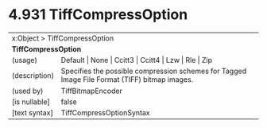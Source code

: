<html dir="LTR" xmlns:mshelp="http://msdn.microsoft.com/mshelp" xmlns:ddue="http://ddue.schemas.microsoft.com/authoring/2003/5" xmlns:xlink="http://www.w3.org/1999/xlink" xmlns:tool="http://www.microsoft.com/tooltip">

<body>
 <input type="hidden" id="userDataCache" class="userDataStyle">
 <input type="hidden" id="hiddenScrollOffset">
 <img id="dropDownImage" style="display:none; height:0; width:0;" src="../local/drpdown.gif">
 <img id="dropDownHoverImage" style="display:none; height:0; width:0;" src="../local/drpdown_orange.gif">
 <img id="collapseImage" style="display:none; height:0; width:0;" src="../local/collapse.gif">
 <img id="expandImage" style="display:none; height:0; width:0;" src="../local/exp.gif">
 <img id="collapseAllImage" style="display:none; height:0; width:0;" src="../local/collall.gif">
 <img id="expandAllImage" style="display:none; height:0; width:0;" src="../local/expall.gif">
 <img id="copyImage" style="display:none; height:0; width:0;" src="../local/copycode.gif">
 <img id="copyHoverImage" style="display:none; height:0; width:0;" src="../local/copycodeHighlight.gif">
 <div id="header"><h1 class="heading">4.931 TiffCompressOption</h1></div>

 <div id="mainSection">
 <div id="mainBody">
 <div id="allHistory" class="saveHistory" onsave="saveAll()" onload="loadAll()"></div>
 <p xmlns:wsd="http://wsdev.schemas.microsoft.com/authoring/2008/2" xmlns:msxsl="urn:schemas-microsoft-com:xslt" xmlns:script="urn:script" xmlns:build="urn:build">
 </p>
 <div id="sectionSection0" class="section" name="collapseableSection">
 <content xmlns="http://ddue.schemas.microsoft.com/authoring/2003/5" xmlns:wsd="http://wsdev.schemas.microsoft.com/authoring/2008/2" xmlns:msxsl="urn:schemas-microsoft-com:xslt" xmlns:script="urn:script" xmlns:build="urn:build">
 </content>
 </div>
 <div id="sectionSection1" class="section" name="collapseableSection">
 <content xmlns="http://ddue.schemas.microsoft.com/authoring/2003/5" xmlns:wsd="http://wsdev.schemas.microsoft.com/authoring/2008/2" xmlns:msxsl="urn:schemas-microsoft-com:xslt" xmlns:script="urn:script" xmlns:build="urn:build">
 <table class="ProtocolAuthoredTable" xmlns="">
 <tr><td colspan="2">
<mshelp:link keywords="c0d383e4-fcdb-4546-a06b-81c262fe2a5e" tabindex="0">x:Object</mshelp:link> &gt; <mshelp:link keywords="4346248e-99fc-4cbf-ad6f-186144898864" tabindex="0">TiffCompressOption</mshelp:link> </td>
 </tr>
 <tr><td colspan="2">
 <b>TiffCompressOption</b> </td>
 </tr>
 <tr><td><div class="indent0">(usage)</div></td>
 <td><mshelp:link keywords="7be7ec11-2a14-4166-bda7-4a441080d07c" tabindex="0">Default</mshelp:link> | <mshelp:link keywords="7be7ec11-2a14-4166-bda7-4a441080d07c" tabindex="0">None</mshelp:link> | <mshelp:link keywords="7be7ec11-2a14-4166-bda7-4a441080d07c" tabindex="0">Ccitt3</mshelp:link> | <mshelp:link keywords="7be7ec11-2a14-4166-bda7-4a441080d07c" tabindex="0">Ccitt4</mshelp:link> | <mshelp:link keywords="7be7ec11-2a14-4166-bda7-4a441080d07c" tabindex="0">Lzw</mshelp:link> | <mshelp:link keywords="7be7ec11-2a14-4166-bda7-4a441080d07c" tabindex="0">Rle</mshelp:link> | <mshelp:link keywords="7be7ec11-2a14-4166-bda7-4a441080d07c" tabindex="0">Zip</mshelp:link></td>
 </tr>
 <tr><td><div class="indent0">(description)</div></td>
 <td>Specifies the possible compression schemes for Tagged Image File Format (TIFF) bitmap images.</td>
 </tr>
 <tr><td><div class="indent0">(used by)</div></td>
 <td><mshelp:link keywords="37d10979-5c19-4f30-8839-e9c423b26969" tabindex="0">TiffBitmapEncoder</mshelp:link></td>
 </tr>
 <tr><td><div class="indent0">[is nullable]</div></td>
 <td>false</td>
 </tr>
 <tr><td><div class="indent0">[text syntax]</div></td>
 <td><mshelp:link keywords="7be7ec11-2a14-4166-bda7-4a441080d07c" tabindex="0">TiffCompressOptionSyntax</mshelp:link></td>
 </tr>
</table>
 </content>
 </div>
 <!--[if gte IE 5]>
 <tool:tip element="languageFilterToolTip" avoidmouse="false"/>
 <![endif]-->
 </div>
 <a name="feedback"></a><span></span>
 </div>
</body></html>
